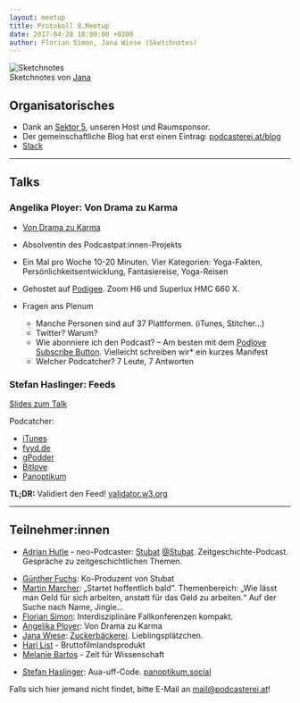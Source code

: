 ```yaml
---
layout: meetup
title: Protokoll 8.Meetup
date: 2017-04-28 18:00:00 +0200
author: Florian Simon, Jana Wiese (Sketchnotes)
---
```


![Sketchnotes](/img/m8/sketchnotes.jpg)<br/>
Sketchnotes von [Jana](https://twitter.com/jasowies_o)

## Organisatorisches

* Dank an [Sektor 5](http://www.sektor5.at/), unseren Host und Raumsponsor.
* Der gemeinschaftliche Blog hat erst einen Eintrag: [podcasterei.at/blog](https://podcasterei.at/blog)
* [Slack](https://podcasterei.slack.com)

<hr/>

## Talks

### Angelika Ployer: Von Drama zu Karma

* [Von Drama zu Karma](https://www.vondramazukarma.at)
* Absolventin des Podcastpat:innen-Projekts
* Ein Mal pro Woche 10-20 Minuten. Vier Kategorien: Yoga-Fakten, Persönlichkeitsentwicklung, Fantasiereise, Yoga-Reisen

* Gehostet auf [Podigee](http://vondramazukarma.podigee.io/). Zoom H6 und Superlux HMC 660 X.
* Fragen ans Plenum
  * Manche Personen sind auf 37 Plattformen. (iTunes, Stitcher…)
  * Twitter? Warum?
  * Wie abonniere ich den Podcast? – Am besten mit dem [Podlove Subscribe Button](https://subscribe-button.podlove.org). Vielleicht schreiben wir* ein kurzes Manifest
  * Welcher Podcatcher? 7 Leute, 7 Antworten

### Stefan Haslinger: Feeds

[Slides zum Talk](https://aua-uff-co.de/feeds)

Podcatcher:

* [iTunes](https://www.apple.com/itunes/)
* [fyyd.de](https://fyyd.de/)
* [gPodder](https://gpodder.org/)
* [Bitlove](https://bitlove.org/)
* [Panoptikum](https://panoptikum.social/)

**TL;DR:** Validiert den Feed! [validator.w3.org](https://validator.w3.org/feed/)

<hr/>

## Teilnehmer:innen

* [Adrian Hutle](/people/adrian_hutle.html) - neo-Podcaster: [Stubat](http://www.stubat.at/)
  [@Stubat](https://www.twitter.com/stubat). Zeitgeschichte-Podcast. Gespräche zu
  zeitgeschichtlichen Themen.
- [Günther Fuchs](/people/günther_fuchs.html):  Ko-Produzent von Stubat
- [Martin Marcher](/people/martin_marcher.html): „Startet hoffentlich bald“. Themenbereich: „Wie lässt man Geld für sich arbeiten,
  anstatt für das Geld zu arbeiten.“ Auf der Suche nach Name, Jingle…
- [Florian Simon](/people/florian_simon.html): Interdisziplinäre Fallkonferenzen kompakt.
- [Angelika Ployer](/people/angelika_ployer.html): Von Drama zu Karma
- [Jana Wiese](/people/jana_wiese.html): [Zuckerbäckerei](http://zuckerbäckerei.com). Lieblingsplätzchen.
- [Hari List](/people/hari_list.html) - Bruttofilmlandsprodukt
- [Melanie Bartos](/people/melanie_bartos.html) - Zeit für Wissenschaft
* [Stefan Haslinger](/people/stefan_haslinger.html): Aua-uff-Code. [panoptikum.social](https://panoptikum.social/)

Falls sich hier jemand nicht findet, bitte E-Mail an <mail@podcasterei.at>!


